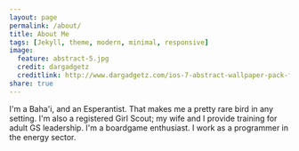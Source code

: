 ```yaml
---
layout: page
permalink: /about/
title: About Me
tags: [Jekyll, theme, modern, minimal, responsive]
image:
  feature: abstract-5.jpg
  credit: dargadgetz
  creditlink: http://www.dargadgetz.com/ios-7-abstract-wallpaper-pack-for-iphone-5-and-ipod-touch-retina/
share: true
---
```


I'm a Baha'i, and an Esperantist. That makes me a pretty rare bird in any setting. I'm also a registered Girl Scout; my wife and I provide training for adult GS leadership. I'm a boardgame enthusiast. I work as a programmer in the energy sector. 